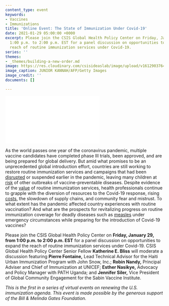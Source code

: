 ```yaml
---
content_type: event
keywords:
- Vaccines
- Immunizations
title: 'Online Event: The State of Immunization Under Covid-19'
date: 2021-01-29 05:00:00 +0000
excerpt: Please join the CSIS Global Health Policy Center on Friday, January 29, from
  1:00 p.m. to 2:00 p.m. EST for a panel discussion on opportunities to expand the
  reach of routine immunization services under Covid-19.
series: ''
themes:
- _themes/building-a-new-order.md
image: https://res.cloudinary.com/csisideaslab/image/upload/v1612903764/health-commission/GettyImages-1205406963_kywxhm.jpg
image_caption: JUNIOR KANNAH/AFP/Getty Images
image_credit: ''
documents: []

---
```

<div class="video-wrapper post-feature-video"> <iframe allow="autoplay; encrypted-media" allowfullscreen="" frameborder="0" title="" src="[https://www.youtube.com/embed/JQ5sYx_T_F0]( "https://www.youtube.com/embed/JQ5sYx_T_F0")"></iframe></div>

As the world passes one year of the coronavirus pandemic, multiple vaccine candidates have completed phase III trials, been approved, and are being prepared for global delivery. But amid what promises to be an unprecedented global introduction effort, countries are still working to restore routine immunization services and campaigns that had been [disrupted](https://www.csis.org/analysis/advancing-research-and-planning-equitable-distribution-covid-19-vaccine) or suspended earlier in the pandemic, leaving many children at [risk](https://www.gavi.org/news/media-room/covid-19-massive-impact-lower-income-countries-threatens-more-disease-outbreaks) of other outbreaks of vaccine-preventable diseases. Despite evidence of the [value](http://immunizationeconomics.org/recent-activity/2020/8/7/bca-weighs-routine-vaccination-against-covid-19) of routine immunization services, health professionals continue to grapple with the diversion of resources to the Covid-19 response, rising [costs](http://immunizationeconomics.org/recent-activity/2020/7/23/covid-19-increases-cost-to-deliver-immunization), the slowdown of supply chains, and community fear and mistrust. To what extent has the pandemic affected country experiences with routine vaccination? And what are the prospects for revitalizing progress on routine immunization coverage for deadly diseases such as [measles](https://www.nature.com/articles/s41586-020-03043-4) under emergency circumstances while preparing for the introduction of Covid-19 vaccines?

Please join the CSIS Global Health Policy Center on **Friday, January 29, from 1:00 p.m. to 2:00 p.m. EST** for a panel discussion on opportunities to expand the reach of routine immunization services under Covid-19. CSIS Global Health Policy Center Senior Fellow **Katherine E. Bliss** will moderate a discussion featuring **Pierre Fontaine,** Lead Technical Advisor for the Haiti Urban Immunization Program with John Snow, Inc.; **Robin Nandy,** Principal Adviser and Chief of Immunization at UNICEF; **Esther Nasikye,** Advocacy and Policy Manager with PATH Uganda; and **Jennifer Siler,** Vice President of Global Community Engagement for the Sabin Vaccine Institute.

_This is the first in a series of virtual events on renewing the U.S. immunization agenda. This event is made possible by the generous support of the Bill & Melinda Gates Foundation._